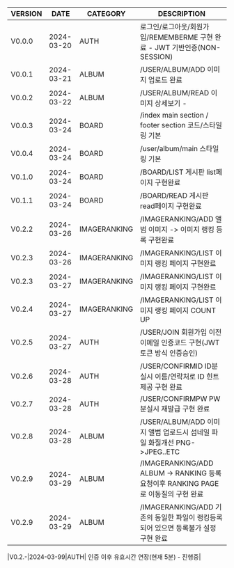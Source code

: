 
|VERSION|DATE|CATEGORY|DESCRIPTION|
|------|---|---|---|
|V0.0.0|2024-03-20|AUTH|로그인/로그아웃/회원가입/REMEMBERME 구현 완료 - JWT 기반인증(NON-SESSION) |
|V0.0.1|2024-03-21|ALBUM|/USER/ALBUM/ADD  이미지 업로드 완료 |
|V0.0.2|2024-03-22|ALBUM|/USER/ALBUM/READ 이미지 상세보기 - |
|V0.0.3|2024-03-24|BOARD|/index main section / footer section 코드/스타일링 기본  |
|V0.0.4|2024-03-24|BOARD|/user/album/main 스타일링 기본 | 
|V0.1.0|2024-03-24|BOARD|/BOARD/LIST 게시판 list페이지 구현완료 |
|V0.1.1|2024-03-24|BOARD|/BOARD/READ 게시판 read페이지 구현완료 |
|V0.2.2|2024-03-26|IMAGERANKING|/IMAGERANKING/ADD 앨범 이미지 -> 이미지 랭킹 등록 구현완료|
|V0.2.3|2024-03-26|IMAGERANKING|/IMAGERANKING/LIST 이미지 랭킹 페이지 구현완료|
|V0.2.3|2024-03-27|IMAGERANKING|/IMAGERANKING/LIST 이미지 랭킹 페이지 구현완료|
|V0.2.4|2024-03-27|IMAGERANKING|/IMAGERANKING/LIST 이미지 랭킹 페이지 COUNT UP|
|V0.2.5|2024-03-27|AUTH|/USER/JOIN 회원가입 이전 이메일 인증코드 구현(JWT토큰 방식 인증승인)|
|V0.2.6|2024-03-28|AUTH|/USER/CONFIRMID ID분실시 이름/연락처로 ID 힌트 제공 구현 완료 |
|V0.2.7|2024-03-28|AUTH|/USER/CONFIRMPW PW분실시 재발급 구현 완료 |
|V0.2.8|2024-03-28|ALBUM|/USER/ALBUM/ADD 이미지 앨범 업로드시 섬네일 파일 화질개선 PNG->JPEG..ETC|
|V0.2.9|2024-03-29|ALBUM|/IMAGERANKING/ADD ALBUM -> RANKING 등록 요청이후 RANKING PAGE로 이동질의 구현 완료|
|V0.2.9|2024-03-29|ALBUM|/IMAGERANKING/ADD 기존의 동일한 파일이 랭킹등록되어 있으면 등록불가 설정 구현 완료|

|V0.2.-|2024-03-99|AUTH| 인증 이후 유효시간 연장(현재 5분) - 진행중|
